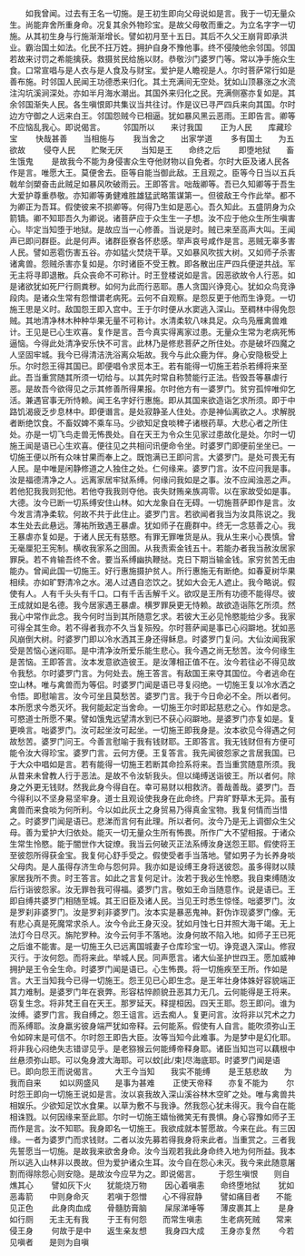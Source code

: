 <!-- { "loadSidebar": true } -->
　　如我曾闻。过去有王名一切施。是王初生即向父母说如是言。我于一切无量众生。尚能弃舍所重身命。况复其余外物珍宝。是故父母敬而重之。为立名字字一切施。从其初生身与行施渐渐增长。譬如初月至十五日。其后不久父王崩背即承洪业。霸治国土如法。化民不抂万姓。拥护自身不豫他事。终不侵陵他余邻国。邻国若故来讨罚之希能擒获。救摄贫民给施以财。恭敬沙门婆罗门等。常以净手施众生食。口常宣唱与是人衣与是人食及与财宝。爱护是人瞻视是人。尔时菩萨常行如是善布施。时邻国人民闻王功德悉来归化。其土充满间无空处。犹如山顶暴涨之水流注沟坑溪涧深处。亦如半月海水潮出。其国外来归化之民。充满侧塞亦复如是。其余邻国渐失人民。各生嗔恨即共集议当共往讨。作是议已寻严四兵来向其国。尔时边方守御之人远来白王。邻国怨贼今已相逼。犹如暴风黑云恶雨。王即告言。卿等不应恼乱我心。即说偈言。
　　邻国所以　　来讨我国
　　正为人民　　库藏珍宝
　　快哉甚善　　当相施与
　　我当舍之　　出家学道
　　多有国土　　为五欲故
　　侵夺人民　　贮聚无厌
　　当知是王　　命终之后
　　即堕地狱　　畜生饿鬼
　　是故我今不能为身侵害众生夺他财物以自免者。尔时大臣及诸人民各作是言。唯愿大王。莫便舍去。臣等自能当御此敌。王且观之。臣等今日当以五兵戟牟剑槊奋击此贼足如暴风吹破雨云。王即答言。咄哉卿等。吾已久知卿等于吾生大爱护尊重恭敬。亦知卿等勇健难胜雄猛武略策谋第一。但彼敌王今作此举。都不为卿正为吾耳。假使彼来不损卿等。何得乃生如是恶心。吾久知此。五盛阴身为众箭镝。卿不知耶吾久为卿说。诸菩萨应于众生生一子想。汝不应于他众生所生嗔害心。毕定当知堕于地狱。是故应当一心修善。当说是时。贼已来至高声大叫。王闻声已即问群臣。此是何声。诸群臣寮各怀悲感。举声哀号咸作是言。恶贼无辜多害人民。譬如恶雹伤害五谷。亦如猛火焚烧干草。又如暴风吹拔大树。又如师子杀害诸禽兽。怨贼杀害亦复如是。尔时诸臣不受王教。即各散出庄严四兵便逆共战。军无主将寻即退散。兵众丧命不可称计。时王登楼说如是言。因恶欲故令人行恶。如是诸欲犹如死尸行厕粪秽。如何为此而行恶耶。愚人贪国兴诤竞心。犹如众鸟竞诤段肉。是诸众生常有怨憎谓老病死。云何不自观察。是怨反更于他而生诤竞。一切施王思是义时。敌国怨王即入宫中。王于尔时便从水窦逃入深山。至稠林中得免怨贼。其地清净林木种种华果无量不可称计。水清柔软八味具足。众鸟凫雁禽兽难计。王见是已心生欢喜。复作是言。吾今真实得离家过患。无量众生常为老病死怖逼恼。今得此处清净安乐快不可言。此林乃是修悲菩萨之所住处。亦是破坏四魔之人坚固牢城。我今已得清洁洗浴离众垢故。我今与此众鹿为伴。身心安隐极受上乐。尔时怨王得其国已。即便唱令求觅本王。若有能得一切施王若杀若缚将来至此。吾当重赏随其所须一切给与。以其先时常自称赞能行正法。呰毁吾等暴虐行恶。是故吾今欲得见之示其修善所得果报。尔时他方有一婆罗门。贫穷孤悴唯仰乞活。兼遇官事无所恃赖。闻王名字好行惠施。即从其国来欲造诣乞求所须。即于中路饥渴疲乏步息林中。即便谮言。是处寂静圣人住处。亦是神仙离欲之人。求解脱者断绝饮食。不畜奴婢不乘车马。少欲知足食啖稗子诸根药草。大悲心者之所住处。亦是一切飞鸟走兽无怖畏处。自在天王为令众生见家过患故化是处。尔时一切施王闻是语已心生欢喜。便往见之共相问讯便命令坐。时婆罗门即便前坐坐已。一切施王便以所有众味甘果而奉上之。既饱满已王即问言。大婆罗门。是处可畏无有人民。是中唯是闲静修道之人独住之处。仁何缘来。婆罗门言。汝不应问我是事。汝是福德清净之人。远离家居牢狱系缚。何缘问我如是之事。汝不应闻浊恶之声。若他犯我我则犯他。若他夺我我则夺他。丧失财贿亲族凋零。以在家故受如是事。大德。汝今已断一切系缚安住山林。如大龙象自在无碍。一切施菩萨即作是言。汝今发言清净柔软。何故不共于此住止。婆罗门言。若欲闻者我当为汝具陈说之。我本生处去此悬远。薄祐所致遇王暴虐。犹如师子在鹿群中。终无一念慈善之心。我王暴虐亦复如是。于诸人民无有慈愍。有罪无罪唯货是从。我从生来小心畏慎。曾无毫厘犯王宪制。横收我家系之囹圄。从我责索金钱五十。若能办者我当赦汝居家罪戾。若不肯输吾终不舍。要当系缚幽执鞭挞。克日下期当输金钱。家穷贫苦无由能办。曾闻此国一切施王。好行惠施摄护贫人。所行惠施无有断绝。如春夏树华果相续。亦如旷野清冷之水。渴人过遇自恣饮之。犹如大会无人遮止。我今略说。假使有人。人有千头头有千口。口有千舌舌解千义。欲叹是王所有功德不能得尽。彼王成就如是名德。我今居家遇王暴虐。横罗罪戾更无恃赖。故欲造诣陈乞所须。然我心中常作此念。我今何时当到其所随意乞求。若彼大王必见怜愍能给少多。我家可得全其生命。若不得者我亦不久当复殒殁。尔时菩萨闻是事已心闷躃地。犹如恶风崩倒大树。时婆罗门即以冷水洒其王身还得稣息。时婆罗门复问。大仙汝闻我家受是苦恼心迷闷耶。是中清净汝所爱乐能生悲心。我今遇之尚无愁苦。汝今何缘生是苦恼。王即答言。汝本发意欲造彼王。是汝薄相正值不在。汝今若往必不得见故令我愁。尔时婆罗门言。为何处去。施王答言。有敌国王来夺其国位。今者逃命在空山林。唯与禽兽而为等侣。时婆罗门闻是语已寻复闷绝。一切施王复以冷水洒之令悟。即慰喻言。汝今可坐且莫愁苦。婆罗门言。我于今日命必不全。所以者何。本所愿求今悉灭坏。我何能起定当舍命。一切施王尔时即起慈悲之心。作如是念。可愍道士所愿不果。譬如饿鬼远望清水到已不获心闷躃地。是婆罗门亦复如是。复更唤言。咄婆罗门。汝可起坐汝可起坐。一切施王即我身是。汝本欲见今得遇之何故愁苦。婆罗门问王。今善言慰喻于我有钱财耶。王即答言。我无钱财但有方便可能令汝大得珍宝。婆罗门言。云何方便。王复答言。我先闻彼怨家之言居我国。已于大众中唱如是言。若有能得一切施王若断其命捡系将来。吾当重赏随意所须。我从昔来未曾教人行于恶法。是故不令汝斩我头。但以绳缚送诣彼王。所以者何。除身之外更无钱财。然我此身今得自在。幸可易财以相救济。善哉善哉。婆罗门。吾今得利以不坚身易坚牢身。道士且观设使我身在此命终。尸弃旷野草木无异。虽有禽兽而来食啖为何所利。今以如此灰土之身贸易乃得真金宝物。我复何情而当惜之。时婆罗门闻是语已。悲涕而言何有此理。所以者何。汝今乃是无上调御众生父母。善为爱护大归依处。能灭一切无量众生所有怖畏。所作广大不望相报。于诸众生常生怜愍。能于闇世作大锭燎。我当云何破灭正法系缚汝身送怨王耶。假使将王至彼怨所得获金宝。我复何心舒手受之。假使受者手当落地。譬如男子为长养身啖父母肉。是人虽得存济生命与怨何异。我亦如是设缚王身将送彼怨。虽多得财以赎家居我所不贵。时王答言。如此之言复何足计。汝若于我必生怜愍。我自束缚随汝后行诣彼怨家。汝无罪咎我可得福。婆罗门言。敬如王命当随意作。说是语已。王即自缚共婆罗门相随至城。其王旧臣及诸人民。当见王时悉生惊怪。咄婆罗门。汝是罗刹非婆罗门。汝是罗刹非婆罗门。汝本实是暴恶鬼神。姧伪诈现婆罗门像。无有悲心真是死魔常求杀人。汝今令此王身灭没。犹如月蚀七日并照大海干竭。无上法灯今日尽灭。旃陀罗种。汝今云何手不落地。汝身何故不陷入地。如师子王已死之后谁不能害。是一切施王久已远离国城妻子仓库珍宝一切。诤竞退入深山。修寂灭行。于汝何怨。而将来此。举城人民。同声愿言。诸大仙圣护世四王。愿加威神拥护是王令全生命。时婆罗门闻是语已。心生怖畏。将一切施疾至王所。作如是言。大王当知我今已得一切施王。怨王见已心即生念。是王年壮身体姝好容貌端正其力难制。是婆罗门年在衰弊。形容枯悴颜貌丑恶其力无几。云何能得是王将来。窃复生念。将非梵王自在天王。那罗延天。释提桓因。四天王耶。怨王即问。谁为汝缚。婆罗门言。我自缚之。怨王诅言。远去痴人。复更问言。汝将非以咒术之力而系缚耶。汝身羸劣彼身端严犹如帝释。云何能系。假使有人自言。能吹须弥山王令如碎末是可信不。尔时怨王即告大臣。汝等当知今此难事。为是梦中是幻化耶。将非我心闷绝失志错谬见乎。是老猕猴云何能缚帝释身耶。诸臣当知岂可以藕根中丝悬须弥山耶。可以兔身渡大海耶。可以蚊[此/束]尽海底耶。时婆罗门闻是语已。即向怨王而说偈言。
　　大王今当知　　我实不能缚
　　是王慈悲故　　为我而自来
　　如以网盛风　　是事为甚难
　　正使天帝释　　亦复不能为
　　尔时怨王即向一切施王说如是言。汝以哀我故入深山溪谷林木空旷之处。唯与禽兽共相娱乐。少欲知足饮水食果。以草为敷不与我诤。然我怨心犹未得灭。我今自在能相诛戮。以何因缘来至此耶。尔时一切施王嬉怡微笑无有畏惧。身心容豫如师子王而作是言。汝不知耶。我身即名一切施王。我欲成就本誓愿故。今来在此。有三因缘。一者为婆罗门而求钱财。二者以汝先募若得我身将来此者。当重赏之。三者我先誓愿当一切施。是故我来欲舍身命。汝今当观若我此身命终入地为何所益。我本所以逃入山林非以畏故。但为爱护诸众生耳。汝今自在怨心未灭。我今来此随意屠割而得除怨心则安隐。是故汝今应早为之。即说偈言。
　　于怨生嗔恨　　则自燋其心
　　譬如灰下火　　犹能烧万物
　　因心着嗔恚　　命终堕地狱
　　犹如恶毒箭　　中则身命灭
　　若嗔于怨憎　　心不得寂静
　　譬如痛目者　　不能见正色
　　此身肉血成　　骨髓肪膏脑
　　屎尿涕唾等　　薄皮裹其上
　　是身如行厕　　无主无有我
　　于王有何怨　　而常生嗔恚
　　生老病死贼　　常来侵王身
　　何故于是中　　返生亲友想
　　我身四大成　　王身亦复然
　　今若见嗔者　　是则为自嗔
